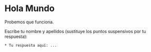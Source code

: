 # Hola Mundo

Probemos que funciona.

Escribe tu nombre y apellidos (sustituye los puntos suspensivos por tu respuesta):

    * Tu respuesta aquí: ...

